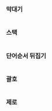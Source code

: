 ###  막대기

```python

```





### 스택

```python

```





### 단어순서 뒤집기

```python

```





### 괄호

```python

```





### 제로

```python

```

